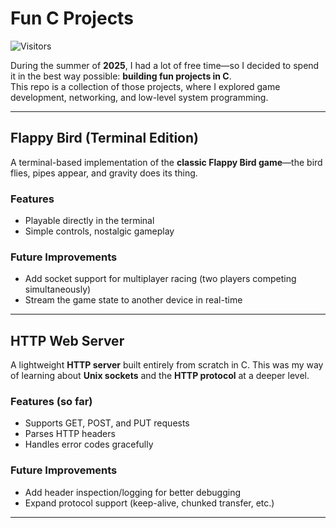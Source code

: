 
# Fun C Projects
![Visitors](https://visitor-badge.glitch.me/badge?page_id=Impactabdou.c_project)

During the summer of **2025**, I had a lot of free time—so I decided to spend it in the best way possible: **building fun projects in C**.  
This repo is a collection of those projects, where I explored game development, networking, and low-level system programming.  

---

## Flappy Bird (Terminal Edition)

A terminal-based implementation of the **classic Flappy Bird game**—the bird flies, pipes appear, and gravity does its thing.  

### Features  
- Playable directly in the terminal  
- Simple controls, nostalgic gameplay  

### Future Improvements  
- Add socket support for multiplayer racing (two players competing simultaneously)  
- Stream the game state to another device in real-time  

---

## HTTP Web Server

A lightweight **HTTP server** built entirely from scratch in C. This was my way of learning about **Unix sockets** and the **HTTP protocol** at a deeper level.  

### Features (so far)  
- Supports GET, POST, and PUT requests  
- Parses HTTP headers  
- Handles error codes gracefully  

### Future Improvements  
- Add header inspection/logging for better debugging  
- Expand protocol support (keep-alive, chunked transfer, etc.)  

---


